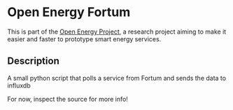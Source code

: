 # Open Energy Fortum

This is part of the [Open Energy Project](http://op-en.se/), a research project aiming to make it easier and faster to prototype smart energy services.

## Description

A small python script that polls a service from Fortum and sends the data to influxdb

For now, inspect the source for more info!
